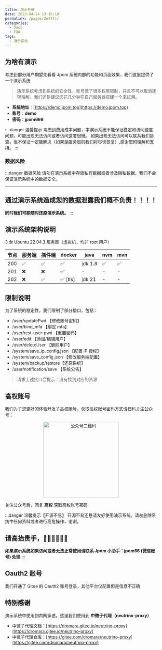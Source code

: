 ```yaml
---
title: 演示系统
date: 2023-04-24 13:16:19
permalink: /pages/2e4ffc/
categories:
  - docs
  - FQA
tags:
  - 演示系统
---
```


## 为啥有演示

考虑到部分用户期望先看看 Jpom 系统内部的功能和页面效果，我们这里提供了一个演示系统

> 演示系统考虑到系统的安全性，账号做了很多权限限制，并且不可以取消还望理解。我们还是建议您花几分钟在自己服务器搭建一个来试用。


- **系统地址**：[https://demo.jpom.top](https://demo.jpom.top)
- **账号：demo**
- **密码：jpom666**

::: danger 温馨提示
考虑到费用成本问题，本演示系统不能保证稳定和访问速度问题，可能出现无法访问或者访问速度很慢。
如果出现无法访问可以联系我们排查，但不保证一定能解决（如果是服务宕机我们将尽快恢复）,感谢您的理解和支持。
:::

### 数据风险

:::danger 数据风险
请勿在演示系统中存放私有数据或者涉及隐私数据，我们不会保证演示系统中的数据安全。

-------

通过演示系统造成您的数据泄露我们概不负责！！！！
-------

**同时我们可能随时还原演示系统。**
:::

## 演示系统架构说明

3 台 Ubuntu 22.04.3 服务器（虚拟机，均非 root 用户）

| 节点  | 服务端 | 插件端 | docker  | java    | nvm | mvn |
|-----|-----|-----|---------|---------|-----|-----|
| 200 |  ✅  |  ✅  | ✅       | jdk 1.8 |  ✅  |  ✅  |
| 201 | ❌   | ❌   | ✅       | -       | -   | -   |
| 202 | ❌   |  ✅  | ✅ [tls] | jdk 21  | -   | -   |

## 限制说明

为了系统的稳定性，我们限制了部分接口，包括：

- /user/updatePwd 【修改账号密码】
- /user/bind_mfa 【绑定 mfa】
- /user/rest-user-pwd 【重置密码】
- /user/edit 【添加/编辑用户】
- /user/deleteUser 【删除用户】
- /system/save_ip_config.json 【配置 IP 授权】
- /system/save_config.json 【修改服务端配置】
- /system/backup/restore【还原系统】
- /user/notification/save 【系统公告】

> 请求上述接口会提示：没有找到对应的资源

## 高权账号

我们为了您更好的体验开发了高权账号，获取高权账号密码方式请扫码关注公众号：

<p style="text-align: center">
<img  loading="lazy" src="https://jpom.top/images/CodeGzh-QrCode.jpg" width="250" alt="公众号二维码"/>
</p>

关注公众号后，回复 **高权** 获取高权账号密码

:::danger 温馨提示【开源不易】
开源不易还恳请友好使用演示系统，请勿删除系统中任何资料或者进行高危操作，谢谢。

请高抬贵手，🙏🙏🙏🙏🙏🙏
------
**如果演示系统如果访问或者无法正常使用请联系 Jpom 小助手：jpom66 (微信账号) 处理**
:::

## Oauth2 账号

我们开通了 Gitee 的 Oauth2 账号登录，其他平台仅配置但是信息不正确


## ~~特别感谢~~

演示系统中使用到内网穿透，这里我们使用到 **中微子代理（neutrino-proxy）**

- 中微子代理文档：[https://dromara.gitee.io/neutrino-proxy](https://dromara.gitee.io/neutrino-proxy)
- 中微子代理仓库：[https://gitee.com/dromara/neutrino-proxy](https://gitee.com/dromara/neutrino-proxy)